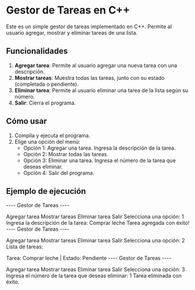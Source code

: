 # Gestor de Tareas en C++

Este es un simple gestor de tareas implementado en C++. Permite al usuario agregar, mostrar y eliminar tareas de una lista.

## Funcionalidades

1. **Agregar tarea**: Permite al usuario agregar una nueva tarea con una descripción.
2. **Mostrar tareas**: Muestra todas las tareas, junto con su estado (completada o pendiente).
3. **Eliminar tarea**: Permite al usuario eliminar una tarea de la lista según su número.
4. **Salir**: Cierra el programa.

## Cómo usar

1. Compila y ejecuta el programa.
2. Elige una opción del menú:
   - Opción 1: Agregar una tarea. Ingresa la descripción de la tarea.
   - Opción 2: Mostrar todas las tareas.
   - Opción 3: Eliminar una tarea. Ingresa el número de la tarea que deseas eliminar.
   - Opción 4: Salir del programa.
  
## Ejemplo de ejecución

---- Gestor de Tareas ----

Agregar tarea
Mostrar tareas
Eliminar tarea
Salir Selecciona una opción: 1 Ingresa la descripción de la tarea: Comprar leche Tarea agregada con éxito!
---- Gestor de Tareas ----

Agregar tarea
Mostrar tareas
Eliminar tarea
Salir Selecciona una opción: 2
Lista de tareas:

Tarea: Comprar leche | Estado: Pendiente
---- Gestor de Tareas ----

Agregar tarea
Mostrar tareas
Eliminar tarea
Salir Selecciona una opción: 3 Ingresa el número de la tarea que deseas eliminar: 1 Tarea eliminada con éxito.
